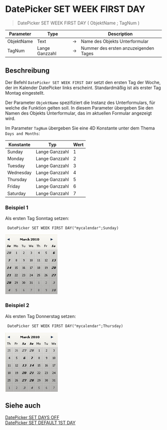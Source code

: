 # DatePicker SET WEEK FIRST DAY

> DatePicker SET WEEK FIRST DAY ( ObjektName ; TagNum )

| Parameter | Type |     | Description |
| --- | --- | --- | --- |
| ObjektName | Text | → | Name des Objekts Unterformular |
| TagNum | Lange Ganzzahl | → | Nummer des ersten anzuzeigenden Tages |

## Beschreibung

Der Befehl `DatePicker SET WEEK FIRST DAY` setzt den ersten Tag der Woche, der im Kalender DatePicker links erscheint. Standardmäßig ist als erster Tag Montag eingestellt.

Der Parameter `ObjektName` spezifiziert die Instanz des Unterformulars, für welche die Funktion gelten soll. In diesem Parameter übergeben Sie den Namen des Objekts Unterformular, das im aktuellen Formular angezeigt wird.

Im Parameter `TagNum` übergeben Sie eine 4D Konstante unter dem Thema `Days and Months`:

| Konstante | Typ | Wert |
| --- | --- | --- |
| Sunday | Lange Ganzzahl | 1   |
| Monday | Lange Ganzzahl | 2   |
| Tuesday | Lange Ganzzahl | 3   |
| Wednesday | Lange Ganzzahl | 4   |
| Thursday | Lange Ganzzahl | 5   |
| Friday | Lange Ganzzahl | 6   |
| Saturday | Lange Ganzzahl | 7   |

### Beispiel 1  

Als ersten Tag Sonntag setzen:

```4d
 DatePicker SET WEEK FIRST DAY("mycalendar";Sunday)
```

![](../images/pict308112.en.png)

### Beispiel 2  

Als ersten Tag Donnerstag setzen:

```4d
 DatePicker SET WEEK FIRST DAY("mycalendar";Thursday)
```

![](../images/pict308150.en.png)

## Siehe auch

[DatePicker SET DAYS OFF](DatePicker%20SET%20DAYS%20OFF.md)  
[DatePicker SET DEFAULT 1ST DAY](DatePicker%20SET%20DEFAULT%201ST%20DAY.md)
